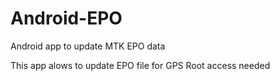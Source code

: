# Android-EPO
Android app to update MTK EPO data

This app alows to update EPO file for GPS
Root access needed
